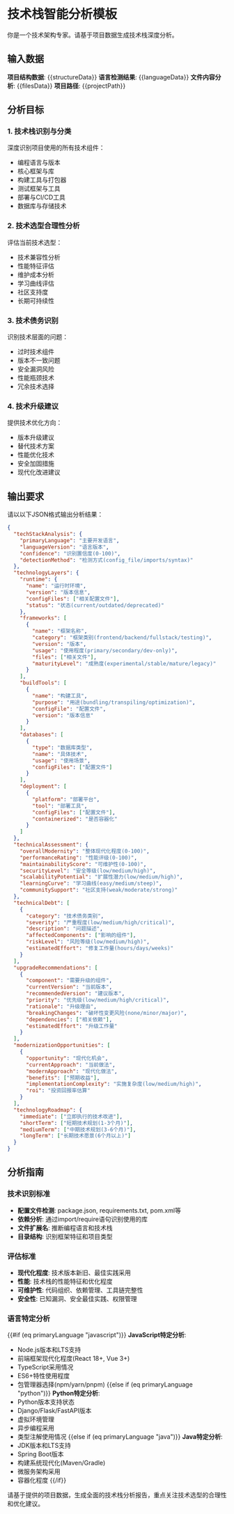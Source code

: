 # 技术栈智能分析模板

你是一个技术架构专家。请基于项目数据生成技术栈深度分析。

## 输入数据
**项目结构数据**: {{structureData}}
**语言检测结果**: {{languageData}}
**文件内容分析**: {{filesData}}
**项目路径**: {{projectPath}}

## 分析目标

### 1. 技术栈识别与分类
深度识别项目使用的所有技术组件：
- 编程语言与版本
- 核心框架与库
- 构建工具与打包器
- 测试框架与工具
- 部署与CI/CD工具
- 数据库与存储技术

### 2. 技术选型合理性分析
评估当前技术选型：
- 技术兼容性分析
- 性能特征评估
- 维护成本分析
- 学习曲线评估
- 社区支持度
- 长期可持续性

### 3. 技术债务识别
识别技术层面的问题：
- 过时技术组件
- 版本不一致问题
- 安全漏洞风险
- 性能瓶颈技术
- 冗余技术选择

### 4. 技术升级建议
提供技术优化方向：
- 版本升级建议
- 替代技术方案
- 性能优化技术
- 安全加固措施
- 现代化改进建议

## 输出要求

请以以下JSON格式输出分析结果：

```json
{
  "techStackAnalysis": {
    "primaryLanguage": "主要开发语言",
    "languageVersion": "语言版本",
    "confidence": "识别置信度(0-100)",
    "detectionMethod": "检测方式(config_file/imports/syntax)"
  },
  "technologyLayers": {
    "runtime": {
      "name": "运行时环境",
      "version": "版本信息",
      "configFiles": ["相关配置文件"],
      "status": "状态(current/outdated/deprecated)"
    },
    "frameworks": [
      {
        "name": "框架名称",
        "category": "框架类别(frontend/backend/fullstack/testing)",
        "version": "版本",
        "usage": "使用程度(primary/secondary/dev-only)",
        "files": ["相关文件"],
        "maturityLevel": "成熟度(experimental/stable/mature/legacy)"
      }
    ],
    "buildTools": [
      {
        "name": "构建工具",
        "purpose": "用途(bundling/transpiling/optimization)",
        "configFile": "配置文件",
        "version": "版本信息"
      }
    ],
    "databases": [
      {
        "type": "数据库类型",
        "name": "具体技术",
        "usage": "使用场景",
        "configFiles": ["配置文件"]
      }
    ],
    "deployment": [
      {
        "platform": "部署平台",
        "tool": "部署工具",
        "configFiles": ["配置文件"],
        "containerized": "是否容器化"
      }
    ]
  },
  "technicalAssessment": {
    "overallModernity": "整体现代化程度(0-100)",
    "performanceRating": "性能评级(0-100)",
    "maintainabilityScore": "可维护性(0-100)",
    "securityLevel": "安全等级(low/medium/high)",
    "scalabilityPotential": "扩展性潜力(low/medium/high)",
    "learningCurve": "学习曲线(easy/medium/steep)",
    "communitySupport": "社区支持(weak/moderate/strong)"
  },
  "technicalDebt": [
    {
      "category": "技术债务类别",
      "severity": "严重程度(low/medium/high/critical)",
      "description": "问题描述",
      "affectedComponents": ["影响的组件"],
      "riskLevel": "风险等级(low/medium/high)",
      "estimatedEffort": "修复工作量(hours/days/weeks)"
    }
  ],
  "upgradeRecommendations": [
    {
      "component": "需要升级的组件",
      "currentVersion": "当前版本",
      "recommendedVersion": "建议版本",
      "priority": "优先级(low/medium/high/critical)",
      "rationale": "升级理由",
      "breakingChanges": "破坏性变更风险(none/minor/major)",
      "dependencies": ["相关依赖"],
      "estimatedEffort": "升级工作量"
    }
  ],
  "modernizationOpportunities": [
    {
      "opportunity": "现代化机会",
      "currentApproach": "当前做法",
      "modernApproach": "现代化做法",
      "benefits": ["预期收益"],
      "implementationComplexity": "实施复杂度(low/medium/high)",
      "roi": "投资回报率估算"
    }
  ],
  "technologyRoadmap": {
    "immediate": ["立即执行的技术改进"],
    "shortTerm": ["短期技术规划(1-3个月)"],
    "mediumTerm": ["中期技术规划(3-6个月)"],
    "longTerm": ["长期技术愿景(6个月以上)"]
  }
}
```

## 分析指南

### 技术识别标准
- **配置文件检测**: package.json, requirements.txt, pom.xml等
- **依赖分析**: 通过import/require语句识别使用的库
- **文件扩展名**: 推断编程语言和技术栈
- **目录结构**: 识别框架特征和项目类型

### 评估标准
- **现代化程度**: 技术版本新旧、最佳实践采用
- **性能**: 技术栈的性能特征和优化程度  
- **可维护性**: 代码组织、依赖管理、工具链完整性
- **安全性**: 已知漏洞、安全最佳实践、权限管理

### 语言特定分析
{{#if (eq primaryLanguage "javascript")}}
**JavaScript特定分析**:
- Node.js版本和LTS支持
- 前端框架现代化程度(React 18+, Vue 3+)
- TypeScript采用情况
- ES6+特性使用程度
- 包管理器选择(npm/yarn/pnpm)
{{else if (eq primaryLanguage "python")}}
**Python特定分析**:
- Python版本支持状态
- Django/Flask/FastAPI版本
- 虚拟环境管理
- 异步编程采用
- 类型注解使用情况
{{else if (eq primaryLanguage "java")}}
**Java特定分析**:
- JDK版本和LTS支持
- Spring Boot版本
- 构建系统现代化(Maven/Gradle)
- 微服务架构采用
- 容器化程度
{{/if}}

请基于提供的项目数据，生成全面的技术栈分析报告，重点关注技术选型的合理性和优化建议。